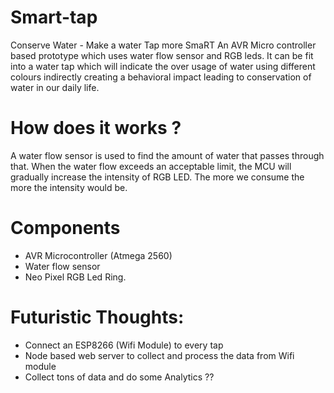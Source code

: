 # Smart-tap
Conserve Water - Make a water Tap more SmaRT
An AVR Micro controller based prototype which uses water flow sensor and RGB leds. It can be fit into a water tap which will indicate the over usage of water using different colours indirectly creating a behavioral impact leading to conservation of water in our daily life.

# How does it works ?
A water flow sensor is used to find the amount of water that passes through that. When the water flow exceeds an acceptable limit, the MCU will gradually increase the intensity of RGB LED. The more we consume the more the intensity would be.


# Components
* AVR Microcontroller (Atmega 2560)
* Water flow sensor
* Neo Pixel RGB Led Ring.



# Futuristic Thoughts:

* Connect an ESP8266 (Wifi Module) to every tap
* Node based web server to collect and process the data from Wifi module
* Collect tons of data and do some Analytics ??





